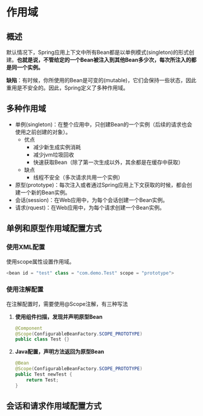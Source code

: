 # 作用域
## 概述
默认情况下，Spring应用上下文中所有Bean都是以单例模式(singleton)的形式创建。**也就是说，不管给定的一个Bean被注入到其他Bean多少次，每次所注入的都是同一个实例。** 

**缺陷**：有时候，你所使用的Bean是可变的(mutable)，它们会保持一些状态，因此重用是不安全的。因此，Spring定义了多种作用域。

## 多种作用域
 - 单例(singleton)：在整个应用中，只创建Bean的一个实例（后续的请求也会使用之前创建的对象）。
    - 优点
        - 减少新生成实例消耗
        - 减少jvm垃圾回收
        - 快速获取Bean（除了第一次生成以外，其余都是在缓存中获取）
    - 缺点
        - 线程不安全（多次请求共用一个实例）
 - 原型(prototype)：每次注入或者通过Spring应用上下文获取的时候，都会创建一个新的Bean实例。
 - 会话(session)：在Web应用中，为每个会话创建一个Bean实例。
 - 请求(rquest)：在Web应用中，为每个请求创建一个Bean实例。

## 单例和原型作用域配置方式
### **使用XML配置**
使用scope属性设置作用域。
``` java
<bean id = "test" class = "com.demo.Test" scope = "prototype">
 ```

### **使用注解配置**
在注解配置时，需要使用@Scope注解，有三种写法
 1. **使用组件扫描，发现并声明原型Bean**</br>
    ```java
    @Component
    @Scope(ConfigurableBeanFactory.SCOPE_PROTOTYPE)
    public class Test {}
    ```
 2. **Java配置，声明方法返回为原型Bean**
    ```java
    @Bean
    @Scope(ConfigurableBeanFactory.SCOPE_PROTOTYPE)
    public Test newTest {
        return Test;
    }
    ```

## 会话和请求作用域配置方式
### 